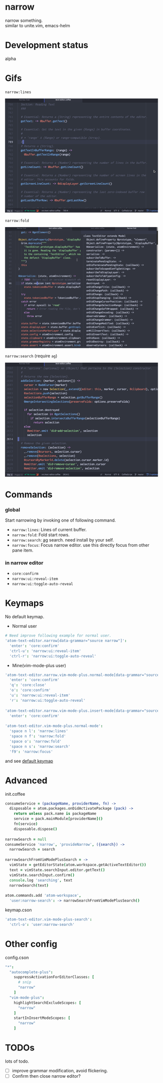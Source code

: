 # narrow

narrow something.  
similar to unite.vim, emacs-helm  

# Development status

alpha

# Gifs

`narrow:lines`

![line](https://raw.githubusercontent.com/t9md/t9md/e294456412d24208b48d623508cd5e8d39ab83fe/img/atom-narrow/line.gif)

`narrow:fold`

![fold](https://raw.githubusercontent.com/t9md/t9md/e294456412d24208b48d623508cd5e8d39ab83fe/img/atom-narrow/fold.gif)

`narrow:search` (require `ag`)

![search](https://raw.githubusercontent.com/t9md/t9md/e294456412d24208b48d623508cd5e8d39ab83fe/img/atom-narrow/search.gif)

# Commands

### global

Start narrowing by invoking one of following command.

- `narrow:lines`: Lines of current buffer.
- `narrow:fold`: Fold start rows.
- `narrow:search`: [ag](https://github.com/ggreer/the_silver_searcher) search. need install by your self.
- `narrow:focus`: Focus narrow editor. use this directly focus from other pane item.

### in narrow editor

- `core:confirm`
- `narrow:ui:reveal-item`
- `narrow:ui:toggle-auto-reveal`

# Keymaps

No default keymap.

- Normal user

```coffeescript
# Need improve following example for normal user.
'atom-text-editor.narrow[data-grammar="source narrow"]':
  'enter': 'core:confirm'
  'ctrl-u': 'narrow:ui:reveal-item'
  'ctrl-r': 'narrow:ui:toggle-auto-reveal'
```

- Mine(vim-mode-plus user)

```coffeescript
'atom-text-editor.narrow.vim-mode-plus.normal-mode[data-grammar="source narrow"]':
  'enter': 'core:confirm'
  'q': 'core:close'
  'o': 'core:confirm'
  'u': 'narrow:ui:reveal-item'
  'r': 'narrow:ui:toggle-auto-reveal'

'atom-text-editor.narrow.vim-mode-plus.insert-mode[data-grammar="source narrow"]':
  'enter': 'core:confirm'

'atom-text-editor.vim-mode-plus.normal-mode':
  'space n l': 'narrow:lines'
  'space n f': 'narrow:fold'
  'space o': 'narrow:fold'
  'space n s': 'narrow:search'
  'f9': 'narrow:focus'
```

and see [default keymap](https://github.com/t9md/atom-narrow/blob/master/keymaps/main.cson)

# Advanced

init.coffee

```coffeescript
consumeService = (packageName, providerName, fn) ->
  disposable = atom.packages.onDidActivatePackage (pack) ->
    return unless pack.name is packageName
    service = pack.mainModule[providerName]()
    fn(service)
    disposable.dispose()

narrowSearch = null
consumeService 'narrow', 'provideNarrow', ({search}) ->
  narrowSearch = search

narrowSearchFromVimModePlusSearch = ->
  vimState = getEditorState(atom.workspace.getActiveTextEditor())
  text = vimState.searchInput.editor.getText()
  vimState.searchInput.confirm()
  console.log 'searching', text
  narrowSearch(text)

atom.commands.add 'atom-workspace',
  'user:narrow-search': -> narrowSearchFromVimModePlusSearch()
```

keymap.cson

```coffeescript
'atom-text-editor.vim-mode-plus-search':
  'ctrl-o': 'user:narrow-search'
```

# Other config

config.cson

```coffeescript
"*":
  "autocomplete-plus":
    suppressActivationForEditorClasses: [
      # snip
      "narrow"
    ]
  "vim-mode-plus":
    highlightSearchExcludeScopes: [
      "narrow"
    ]
    startInInsertModeScopes: [
      "narrow"
    ]
```

# TODOs

lots of todo.
- [ ] improve grammar modification, avoid flickering.
- [ ] Confirm then close narrow editor?
